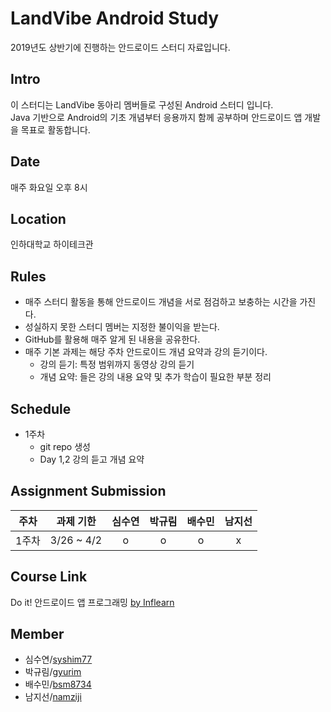 # LandVibe Android Study
2019년도 상반기에 진행하는 안드로이드 스터디 자료입니다.  

## Intro
이 스터디는 LandVibe 동아리 멤버들로 구성된 Android 스터디 입니다.  
Java 기반으로 Android의 기초 개념부터 응용까지 함께 공부하며 안드로이드 앱 개발을 목표로 활동합니다.  

## Date
매주 화요일 오후 8시  

## Location
인하대학교 하이테크관  

## Rules
  - 매주 스터디 활동을 통해 안드로이드 개념을 서로 점검하고 보충하는 시간을 가진다.
  - 성실하지 못한 스터디 멤버는 지정한 불이익을 받는다.
  - GitHub를 활용해 매주 알게 된 내용을 공유한다.
  - 매주 기본 과제는 해당 주차 안드로이드 개념 요약과 강의 듣기이다.
    + 강의 듣기: 특정 범위까지 동영상 강의 듣기
    + 개념 요약: 들은 강의 내용 요약 및 추가 학습이 필요한 부분 정리

## Schedule
  - 1주차
    + git repo 생성
    + Day 1,2 강의 듣고 개념 요약

## Assignment Submission
|주차|과제 기한|심수연|박규림|배수민|남지선|
|:---:|:---:|:---:|:---:|:---:|:---:|
|1주차|3/26 ~ 4/2|o|o|o|x|

## Course Link
Do it! 안드로이드 앱 프로그래밍 [by Inflearn](https://www.inflearn.com/course/do-it-%EC%95%88%EB%93%9C%EB%A1%9C%EC%9D%B4%EB%93%9C-%EC%95%B1-%ED%94%84%EB%A1%9C%EA%B7%B8%EB%9E%98%EB%B0%8D-%EC%95%88%EB%93%9C%EB%A1%9C%EC%9D%B4%EB%93%9C-%EA%B0%95%EC%A2%8C-2/?subscribe)  

## Member
  - 심수연/[syshim77](https://github.com/syshim77)
  - 박규림/[gyurim](https://github.com/gyurim)
  - 배수민/[bsm8734](https://github.com/bsm8734)
  - 남지선/[namziji](https://github.com/namziji)
